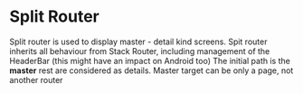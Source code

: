 # Split Router
Split router is used to display master - detail kind screens.
Spit router inherits all behaviour from Stack Router, including management of the HeaderBar (this might have an impact on Android too)
The initial path is the **master** rest are considered as details.
Master target can be only a page, not another router